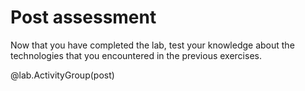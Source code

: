 # Post assessment

Now that you have completed the lab, test your knowledge about the technologies that you encountered in the previous exercises.

@lab.ActivityGroup(post)